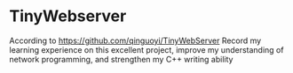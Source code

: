 # TinyWebserver
According to https://github.com/qinguoyi/TinyWebServer
Record my learning experience on this excellent project, improve my understanding of network programming, and strengthen my C++ writing ability
